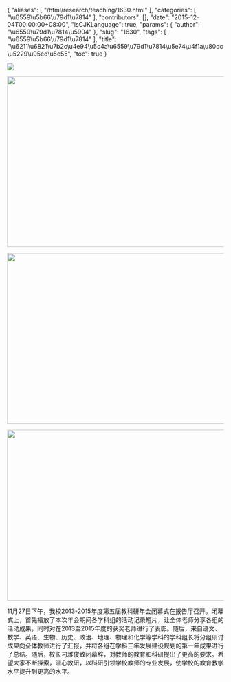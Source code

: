 {
    "aliases": [
        "/html/research/teaching/1630.html"
    ],
    "categories": [
        "\u6559\u5b66\u79d1\u7814"
    ],
    "contributors": [],
    "date": "2015-12-04T00:00:00+08:00",
    "isCJKLanguage": true,
    "params": {
        "author": "\u6559\u79d1\u7814\u5904"
    },
    "slug": "1630",
    "tags": [
        "\u6559\u5b66\u79d1\u7814"
    ],
    "title": "\u6211\u6821\u7b2c\u4e94\u5c4a\u6559\u79d1\u7814\u5e74\u4f1a\u80dc\u5229\u95ed\u5e55",
    "toc": true
}


<img
    src="http://www.tfls.cn/images/151204/7-151204102019541.jpg"
    style="display:block;margin-left:auto;margin-right:auto;"
    decoding="async"
    fetchpriority="auto"
    loading="lazy"
/>





<img
    src="https://cdn.tfls.online/mirror/full/b6d7ab1ee65170dee66dac44edbb34c12fe4ff3b.jpg"
    style="display:block;margin-left:auto;margin-right:auto;"
    decoding="async"
    fetchpriority="auto"
    loading="lazy"
    height="397"
    width="600"
/>





<img
    src="https://cdn.tfls.online/mirror/full/3cd0f37124158526b9a7480b534539e62fb445c1.jpg"
    style="display:block;margin-left:auto;margin-right:auto;"
    decoding="async"
    fetchpriority="auto"
    loading="lazy"
    height="397"
    width="600"
/>





<img
    src="https://cdn.tfls.online/mirror/full/3bc1577bac2d8488977cc31f7a3c6cbd9d61614e.jpg"
    style="display:block;margin-left:auto;margin-right:auto;"
    decoding="async"
    fetchpriority="auto"
    loading="lazy"
    height="397"
    width="600"
/>







11月27日下午，我校2013-2015年度第五届教科研年会闭幕式在报告厅召开。闭幕式上，首先播放了本次年会期间各学科组的活动记录短片，让全体老师分享各组的活动成果，同时对在2013至2015年度的获奖老师进行了表彰。随后，来自语文、数学、英语、生物、历史、政治、地理、物理和化学等学科的学科组长将分组研讨成果向全体教师进行了汇报，并将各组在学科三年发展建设规划的第一年成果进行了总结。随后，校长刁雅俊致闭幕辞，对教师的教育和科研提出了更高的要求。希望大家不断探索，潜心教研，以科研引领学校教师的专业发展，使学校的教育教学水平提升到更高的水平。



